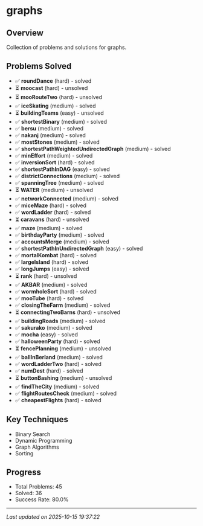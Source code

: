 # graphs

## Overview
Collection of problems and solutions for graphs.

## Problems Solved
- ✅ **roundDance** (hard) - solved
- ⏳ **moocast** (hard) - unsolved
- ⏳ **mooRouteTwo** (hard) - unsolved
- ✅ **iceSkating** (medium) - solved
- ⏳ **buildingTeams** (easy) - unsolved
- ✅ **shortestBinary** (medium) - solved
- ✅ **bersu** (medium) - solved
- ✅ **nakanj** (medium) - solved
- ✅ **mostStones** (medium) - solved
- ✅ **shortestPathWeightedUndirectedGraph** (medium) - solved
- ✅ **minEffort** (medium) - solved
- ✅ **inversionSort** (hard) - solved
- ✅ **shortestPathInDAG** (easy) - solved
- ✅ **districtConnections** (medium) - solved
- ✅ **spanningTree** (medium) - solved
- ⏳ **WATER** (medium) - unsolved
- ✅ **networkConnected** (medium) - solved
- ✅ **miceMaze** (hard) - solved
- ✅ **wordLadder** (hard) - solved
- ⏳ **caravans** (hard) - unsolved
- ✅ **maze** (medium) - solved
- ✅ **birthdayParty** (medium) - solved
- ✅ **accountsMerge** (medium) - solved
- ✅ **shortestPathInUndirectedGraph** (easy) - solved
- ✅ **mortalKombat** (hard) - solved
- ✅ **largeIsland** (hard) - solved
- ✅ **longJumps** (easy) - solved
- ⏳ **rank** (hard) - unsolved
- ✅ **AKBAR** (medium) - solved
- ✅ **wormholeSort** (hard) - solved
- ✅ **mooTube** (hard) - solved
- ✅ **closingTheFarm** (medium) - solved
- ⏳ **connectingTwoBarns** (hard) - unsolved
- ✅ **buildingRoads** (medium) - solved
- ✅ **sakurako** (medium) - solved
- ✅ **mocha** (easy) - solved
- ✅ **halloweenParty** (hard) - solved
- ⏳ **fencePlanning** (medium) - unsolved
- ✅ **ballInBerland** (medium) - solved
- ✅ **wordLadderTwo** (hard) - solved
- ✅ **numDest** (hard) - solved
- ⏳ **buttonBashing** (medium) - unsolved
- ✅ **findTheCity** (medium) - solved
- ✅ **flightRoutesCheck** (medium) - solved
- ✅ **cheapestFlights** (hard) - solved

## Key Techniques
- Binary Search
- Dynamic Programming
- Graph Algorithms
- Sorting

## Progress
- Total Problems: 45
- Solved: 36
- Success Rate: 80.0%

---
*Last updated on 2025-10-15 19:37:22*
